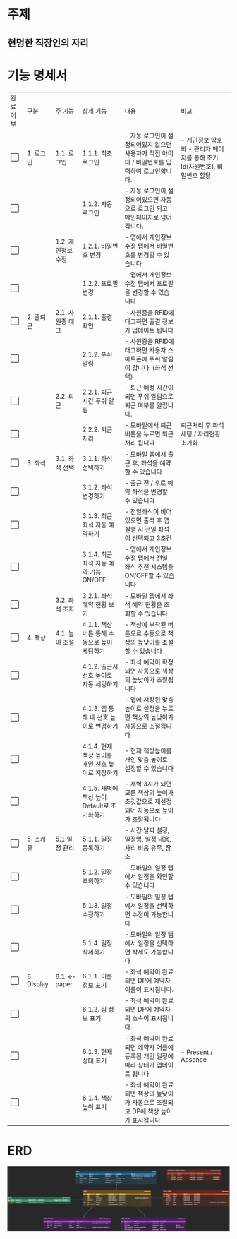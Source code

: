 # 주제

## 현명한 직장인의 자리

# 기능 명세서
| | | | | | |
|-|-|-|-|-|-|
|완료 여부|구분|주 기능|상세 기능|내용|비고|
|:white_large_square:|1. 로그인|1.1. 로그인|1.1.1. 최초 로그인|- 자동 로그인이 설정되어있지 않으면 사용자가 직접 아이디 / 비밀번호를 입력하여 로그인합니다.|- 개인정보 암호화 - 관리자 페이지를 통해     초기 Id(사원번호), 비밀번호 할당|
|:white_large_square:|||1.1.2. 자동 로그인|- 자동 로그인이 설정되어있으면 자동으로 로그인 되고 메인페이지로 넘어갑니다.||
|:white_large_square:||1.2. 개인정보 수정|1.2.1. 비밀번호 변경|- 앱에서 개인정보 수정 탭에서 비밀번호를 변경할 수 있습니다| |
|:white_large_square:|| |1.2.2. 프로필 변경|- 앱에서 개인정보 수정 탭에서 프로필을 변경할 수 있습니다| |
|:white_large_square:|2. 출퇴근|2.1. 사원증 태그|2.1.1. 출결 확인|- 사원증을 RFID에 태그하면 출결 정보가 업데이트 됩니다| |
|:white_large_square:| | |2.1.2. 푸쉬 알림|- 사원증을 RFID에 태그하면 사용자 스마트폰에 푸쉬 알림이 갑니다. (좌석 선택)| |
|:white_large_square:| |2.2. 퇴근|2.2.1. 퇴근 시간 푸쉬 알림|- 퇴근 예정 시간이 되면 푸쉬 알림으로 퇴근 여부를 알립니다.| |
|:white_large_square:| | |2.2.2. 퇴근 처리|- 모바일에서 퇴근 버튼을 누르면 퇴근 처리 됩니다|퇴근처리 후 좌석 세팅 / 자리현황 초기화|
|:white_large_square:|3. 좌석|3.1. 좌석 선택|3.1.1. 좌석 선택하기|- 모바일 앱에서 출근 후, 좌석을 예약할 수 있습니다| |
|:white_large_square:| | |3.1.2. 좌석 변경하기|- 출근 전 / 후로 예약 좌석을 변경할 수 있습니다| |
|:white_large_square:| | |3.1.3. 최근 좌석 자동 예약하기|- 전일좌석이 비어있으면 출석 후 앱 실행 시 전일 좌석이 선택되고 3초간 | |
|:white_large_square:| | |3.1.4. 최근 좌석 자동 예약 기능 ON/OFF|- 앱에서 개인정보 수정 탭에서 전일 좌석 추천 시스템을 ON/OFF할 수 있습니다| |
|:white_large_square:||3.2. 좌석 조회|3.2.1. 좌석 예약 현황 보기|- 모바일 앱에서 좌석 예약 현황을 조회할 수 있습니다| |
|:white_large_square:|4. 책상|4.1. 높이 조절|4.1.1. 책상 버튼 통해 수동으로 높이 세팅하기|- 책상에 부착된 버튼으로 수동으로 책상의 높낮이를 조절할 수 있습니다| |
|:white_large_square:|| |4.1.2. 출근시 선호 높이로 자동 세팅하기|- 좌석 예약이 확정되면 자동으로 책상의 높낮이가 조절됩니다| |
|:white_large_square:| | |4.1.3. 앱 통해 내 선호 높이로 변경하기|- 앱에 저장된 맞춤 높이로 설정을 누르면 책상의 높낮이가 자동으로 조절됩니다| |
|:white_large_square:|| |4.1.4. 현재 책상 높이를 개인 선호 높이로 저장하기|- 현재 책상높이를 개인 맞춤 높이로 설정할 수 있습니다| |
|:white_large_square:|| |4.1.5. 새벽에 책상 높이 Default로 초기화하기|- 새벽 3시가 되면 모든 책상의 높이가 초깃값으로 재설정되어 자동으로 높이가 조절됩니다| |
|:white_large_square:|5. 스케줄|5.1.일정 관리|5.1.1. 일정 등록하기|- 시간 날짜 설정, 일정명, 일정 내용, 자리 비움 유무, 장소| |
|:white_large_square:| | |5.1.2. 일정 조회하기|- 모바일의 일정 탭에서 일정을 확인할 수 있습니다| |
|:white_large_square:| | |5.1.3. 일정 수정하기|- 모바일의 일정 탭에서 일정을 선택하면 수정이 가능합니다| |
|:white_large_square:| | |5.1.4. 일정 삭제하기|- 모바일의 일정 탭에서 일정을 선택하면 삭제도 가능합니다| |
|:white_large_square:| 6. Display|6.1. e-paper|6.1.1. 이름 정보 표기|- 좌석 예약이 완료되면 DP에 예약자 이름이 표시됩니다.| |
|:white_large_square:| | |6.1.2. 팀 정보 표기|- 좌석 예약이 완료되면 DP에 예약자의 소속이 표시됩니다.| |
|:white_large_square:| | |6.1.3. 현재 상태 표기|- 좌석 예약이 완료되면 예약자 어플에 등록된 개인 일정에 따라 상태가 업데이트 됩니다|- Present / Absence|
|:white_large_square:|| |6.1.4. 책상 높이 표기|- 좌석 예약이 완료되면 책상의 높낮이가 자동으로 조절되고 DP에 책상 높이가 표시됩니다|

# ERD
![untitled](ERD_0.3.png)
